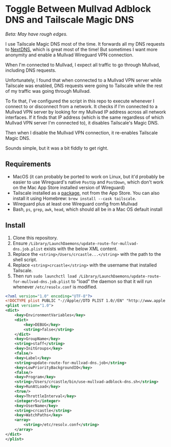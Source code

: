 # Toggle Between Mullvad Adblock DNS and Tailscale Magic DNS

*Beta: May have rough edges.*

I use Tailscale Magic DNS most of the time. It forwards all my DNS requests to [NextDNS](https://nextdns.io), which is great most of the time! But sometimes I want more anonymity and enable a Mullvad Wireguard VPN connection.

When I'm connected to Mullvad, I expect all traffic to go through Mullvad, including DNS requests.

Unfortunately, I found that when connected to a Mullvad VPN server while Tailscale was enabled, DNS requests were going to Tailscale while the rest of my traffic was going through Mullvad.

To fix that, I've configured the script in this repo to execute whenever I connect to or disconnect from a network. It checks if I'm connected to a Mullvad VPN server by looking for my Mullvad IP address across all network interfaces. If it finds that IP address (which is the same regardless of which Mullvad VPN server I'm connected to), it disables Tailscale's Magic DNS.

Then when I disable the Mullvad VPN connection, it re-enables Tailscale Magic DNS.

Sounds simple, but it was a bit fiddly to get right.

## Requirements

- MacOS (it can probably be ported to work on Linux, but it'd probably be easier to use Wireguard's native `PostUp` and `PostDown`, which don't work on the Mac App Store installed version of Wireguard)
- Tailscale installed as a [package](https://pkgs.tailscale.com/stable/#macos), not from the App Store. You can also install it using Homebrew: `brew install --cask tailscale`.
- Wireguard plus at least one Wireguard config from Mullvad
- Bash, `ps`, `grep`, `awk`, `head`, which should all be in a Mac OS default install

## Install

1. Clone this repository.
1. Ensure `/Library/LaunchDaemons/update-route-for-mullvad-dns.job.plist` exists with the below XML content.
2. Replace the `<string>/Users/crcastle...</string>` with the path to the shell script.
3. Replace `<string>crcastle</string>` with the username that installed Tailscale.
4. Then run `sudo launchctl load /Library/LaunchDaemons/update-route-for-mullvad-dns.job.plist` to "load" the daemon so that it will run whenever `/etc/resolv.conf` is modified.

```xml
<?xml version="1.0" encoding="UTF-8"?>
<!DOCTYPE plist PUBLIC "-//Apple//DTD PLIST 1.0//EN" "http://www.apple.com/DTDs/PropertyList-1.0.dtd">
<plist version="1.0">
<dict>
	<key>EnvironmentVariables</key>
	<dict>
		<key>DEBUG</key>
		<string>false</string>
	</dict>
	<key>GroupName</key>
	<string>staff</string>
	<key>InitGroups</key>
	<false/>
	<key>Label</key>
	<string>update-route-for-mullvad-dns.job</string>
	<key>LowPriorityBackgroundIO</key>
	<false/>
	<key>Program</key>
	<string>/Users/crcastle/bin/use-mullvad-adblock-dns.sh</string>
	<key>RunAtLoad</key>
	<true/>
	<key>ThrottleInterval</key>
	<integer>5</integer>
	<key>UserName</key>
	<string>crcastle</string>
	<key>WatchPaths</key>
	<array>
		<string>/etc/resolv.conf</string>
	</array>
</dict>
</plist>
```
